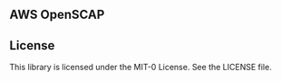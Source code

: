 ## AWS OpenSCAP

## License

This library is licensed under the MIT-0 License. See the LICENSE file.
